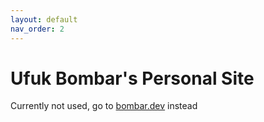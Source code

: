```yaml
---
layout: default
nav_order: 2
---
```


# Ufuk Bombar's Personal Site

Currently not used, go to [bombar.dev](https://bombar.dev) instead
